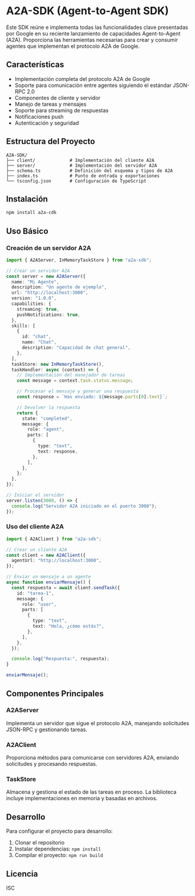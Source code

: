 # A2A-SDK (Agent-to-Agent SDK)

Este SDK reúne e implementa todas las funcionalidades clave presentadas por Google en su reciente lanzamiento de capacidades Agent-to-Agent (A2A). Proporciona las herramientas necesarias para crear y consumir agentes que implementan el protocolo A2A de Google.

## Características

- Implementación completa del protocolo A2A de Google
- Soporte para comunicación entre agentes siguiendo el estándar JSON-RPC 2.0
- Componentes de cliente y servidor
- Manejo de tareas y mensajes
- Soporte para streaming de respuestas
- Notificaciones push
- Autenticación y seguridad

## Estructura del Proyecto

```
A2A-SDK/
├── client/             # Implementación del cliente A2A
├── server/             # Implementación del servidor A2A
├── schema.ts           # Definición del esquema y tipos de A2A
├── index.ts            # Punto de entrada y exportaciones
└── tsconfig.json       # Configuración de TypeScript
```

## Instalación

```bash
npm install a2a-cdk
```

## Uso Básico

### Creación de un servidor A2A

```typescript
import { A2AServer, InMemoryTaskStore } from "a2a-sdk";

// Crear un servidor A2A
const server = new A2AServer({
  name: "Mi Agente",
  description: "Un agente de ejemplo",
  url: "http://localhost:3000",
  version: "1.0.0",
  capabilities: {
    streaming: true,
    pushNotifications: true,
  },
  skills: [
    {
      id: "chat",
      name: "Chat",
      description: "Capacidad de chat general",
    },
  ],
  taskStore: new InMemoryTaskStore(),
  taskHandler: async (context) => {
    // Implementación del manejador de tareas
    const message = context.task.status.message;

    // Procesar el mensaje y generar una respuesta
    const response = `Has enviado: ${message.parts[0].text}`;

    // Devolver la respuesta
    return {
      state: "completed",
      message: {
        role: "agent",
        parts: [
          {
            type: "text",
            text: response,
          },
        ],
      },
    };
  },
});

// Iniciar el servidor
server.listen(3000, () => {
  console.log("Servidor A2A iniciado en el puerto 3000");
});
```

### Uso del cliente A2A

```typescript
import { A2AClient } from "a2a-sdk";

// Crear un cliente A2A
const client = new A2AClient({
  agentUrl: "http://localhost:3000",
});

// Enviar un mensaje a un agente
async function enviarMensaje() {
  const respuesta = await client.sendTask({
    id: "tarea-1",
    message: {
      role: "user",
      parts: [
        {
          type: "text",
          text: "Hola, ¿cómo estás?",
        },
      ],
    },
  });

  console.log("Respuesta:", respuesta);
}

enviarMensaje();
```

## Componentes Principales

### A2AServer

Implementa un servidor que sigue el protocolo A2A, manejando solicitudes JSON-RPC y gestionando tareas.

### A2AClient

Proporciona métodos para comunicarse con servidores A2A, enviando solicitudes y procesando respuestas.

### TaskStore

Almacena y gestiona el estado de las tareas en proceso. La biblioteca incluye implementaciones en memoria y basadas en archivos.

## Desarrollo

Para configurar el proyecto para desarrollo:

1. Clonar el repositorio
2. Instalar dependencias: `npm install`
3. Compilar el proyecto: `npm run build`

## Licencia

ISC
